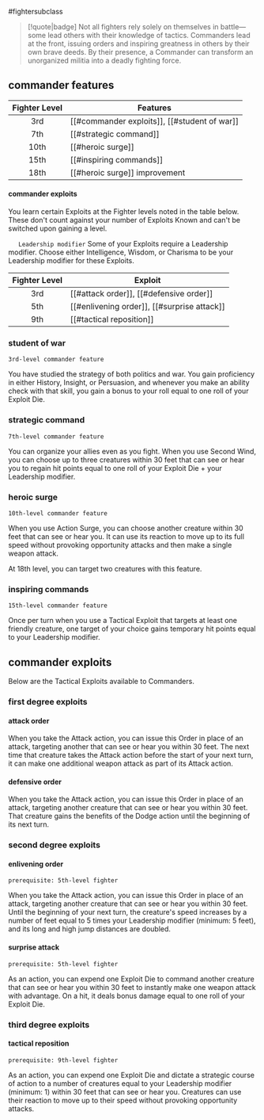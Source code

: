 #fightersubclass

> [!quote|badge] 
> Not all fighters rely solely on themselves in battle—some lead others with their knowledge of tactics. Commanders lead at the front, issuing orders and inspiring greatness in others by their own brave deeds. By their presence, a Commander can transform an unorganized militia into a deadly fighting force.
## commander features
| **Fighter Level** | **Features**                                 |
| :---------------: | -------------------------------------------- |
|        3rd        | [[#commander exploits]], [[#student of war]] |
|        7th        | [[#strategic command]]                       |
|       10th        | [[#heroic surge]]                            |
|       15th        | [[#inspiring commands]]                      |
|       18th        | [[#heroic surge]] improvement                |
#### commander exploits
You learn certain Exploits at the Fighter levels noted in the table below. These don't count against your number of Exploits Known and can't be switched upon gaining a level.

$\quad$ `Leadership modifier` Some of your Exploits require a Leadership modifier. Choose either Intelligence, Wisdom, or Charisma to be your Leadership modifier for these Exploits.

| **Fighter Level** | **Exploit**                                 |
| :---------------: | ------------------------------------------- |
|        3rd        | [[#attack order]], [[#defensive order]]     |
|        5th        | [[#enlivening order]], [[#surprise attack]] |
|        9th        | [[#tactical reposition]]                    |

### student of war
`3rd-level commander feature`

You have studied the strategy of both politics and war. You gain proficiency in either History, Insight, or Persuasion, and whenever you make an ability check with that skill, you gain a bonus to your roll equal to one roll of your Exploit Die.
### strategic command
`7th-level commander feature`

You can organize your allies even as you fight. When you use Second Wind, you can choose up to three creatures within 30 feet that can see or hear you to regain hit points equal to one roll of your Exploit Die + your Leadership modifier.
### heroic surge
`10th-level commander feature`

When you use Action Surge, you can choose another creature within 30 feet that can see or hear you. It can use its reaction to move up to its full speed without provoking opportunity attacks and then make a single weapon attack.

At 18th level, you can target two creatures with this feature.
### inspiring commands
`15th-level commander feature`

Once per turn when you use a Tactical Exploit that targets at least one friendly creature, one target of your choice gains temporary hit points equal to your Leadership modifier.
## commander exploits
Below are the Tactical Exploits available to Commanders.
### first degree exploits
#### attack order
When you take the Attack action, you can issue this Order in place of an attack, targeting another that can see or hear you within 30 feet. The next time that creature takes the Attack action before the start of your next turn, it can make one additional weapon attack as part of its Attack action.
#### defensive order
When you take the Attack action, you can issue this Order in place of an attack, targeting another creature that can see or hear you within 30 feet. That creature gains the benefits of the Dodge action until the beginning of its next turn.
### second degree exploits
#### enlivening order
`prerequisite: 5th-level fighter`

When you take the Attack action, you can issue this Order in place of an attack, targeting another creature that can see or hear you within 30 feet. Until the beginning of your next turn, the creature's speed increases by a number of feet equal to 5 times your Leadership modifier (minimum: 5 feet), and its long and high jump distances are doubled.
#### surprise attack
`prerequisite: 5th-level fighter`

As an action, you can expend one Exploit Die to command another creature that can see or hear you within 30 feet to instantly make one weapon attack with advantage. On a hit, it deals bonus damage equal to one roll of your Exploit Die.
### third degree exploits
#### tactical reposition
`prerequisite: 9th-level fighter`

As an action, you can expend one Exploit Die and dictate a strategic course of action to a number of creatures equal to your Leadership modifier (minimum: 1) within 30 feet that can see or hear you. Creatures can use their reaction to move up to their speed without provoking opportunity attacks.